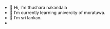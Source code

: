 - 👋 Hi, I’m thushara nakandala
- 🌱 I’m currently learning univercity of moratuwa.
- 💞️ I’m sri lankan.
- 

<!---
thusharandk/thusharandk is a ✨ special ✨ repository because its `README.md` (this file) appears on your GitHub profile.
You can click the Preview link to take a look at your changes.
--->
